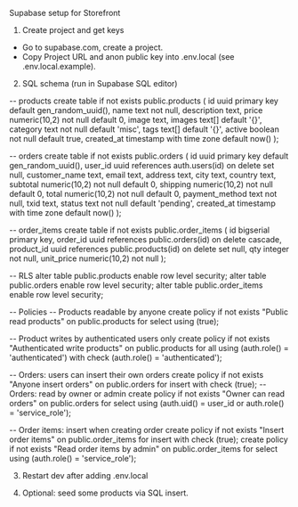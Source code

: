 Supabase setup for Storefront

1) Create project and get keys
- Go to supabase.com, create a project.
- Copy Project URL and anon public key into .env.local (see .env.local.example).

2) SQL schema (run in Supabase SQL editor)

-- products
create table if not exists public.products (
  id uuid primary key default gen_random_uuid(),
  name text not null,
  description text,
  price numeric(10,2) not null default 0,
  image text,
  images text[] default '{}',
  category text not null default 'misc',
  tags text[] default '{}',
  active boolean not null default true,
  created_at timestamp with time zone default now()
);

-- orders
create table if not exists public.orders (
  id uuid primary key default gen_random_uuid(),
  user_id uuid references auth.users(id) on delete set null,
  customer_name text,
  email text,
  address text,
  city text,
  country text,
  subtotal numeric(10,2) not null default 0,
  shipping numeric(10,2) not null default 0,
  total numeric(10,2) not null default 0,
  payment_method text not null,
  txid text,
  status text not null default 'pending',
  created_at timestamp with time zone default now()
);

-- order_items
create table if not exists public.order_items (
  id bigserial primary key,
  order_id uuid references public.orders(id) on delete cascade,
  product_id uuid references public.products(id) on delete set null,
  qty integer not null,
  unit_price numeric(10,2) not null
);

-- RLS
alter table public.products enable row level security;
alter table public.orders enable row level security;
alter table public.order_items enable row level security;

-- Policies
-- Products readable by anyone
create policy if not exists "Public read products" on public.products
for select using (true);

-- Product writes by authenticated users only
create policy if not exists "Authenticated write products" on public.products
for all using (auth.role() = 'authenticated') with check (auth.role() = 'authenticated');

-- Orders: users can insert their own orders
create policy if not exists "Anyone insert orders" on public.orders
for insert with check (true);
-- Orders: read by owner or admin
create policy if not exists "Owner can read orders" on public.orders
for select using (auth.uid() = user_id or auth.role() = 'service_role');

-- Order items: insert when creating order
create policy if not exists "Insert order items" on public.order_items
for insert with check (true);
create policy if not exists "Read order items by admin" on public.order_items
for select using (auth.role() = 'service_role');

3) Restart dev after adding .env.local

4) Optional: seed some products via SQL insert.
